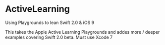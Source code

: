 # ActiveLearning
Using Playgrounds to lean Swift 2.0 &amp; iOS 9


This takes the Apple Active Learning Playgrounds and addes more / deeper examples covering Swift 2.0 beta.
Must use Xcode 7

